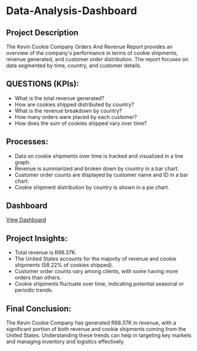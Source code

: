 # Data-Analysis-Dashboard
## Project Description
The Kevin Cookie Company Orders And Revenue Report provides an overview of the company's performance in terms of cookie shipments, revenue generated, and customer order distribution. The report focuses on data segmented by time, country, and customer details.

## QUESTIONS (KPIs):
- What is the total revenue generated?
- How are cookies shipped distributed by country?
- What is the revenue breakdown by country?
- How many orders were placed by each customer?
- How does the sum of cookies shipped vary over time?

## Processes:
- Data on cookie shipments over time is tracked and visualized in a line graph.
- Revenue is summarized and broken down by country in a bar chart.
- Customer order counts are displayed by customer name and ID in a bar chart.
- Cookie shipment distribution by country is shown in a pie chart.

## Dashboard
<a href= "https://github.com/ZaynMthembu/Data-Analysis-Dashboard/blob/main/kevin.PNG"> View Dashboard </a>

## Project Insights:
- Total revenue is R98.37K.
- The United States accounts for the majority of revenue and cookie shipments (58.22% of cookies shipped).
- Customer order counts vary among clients, with some having more orders than others.
- Cookie shipments fluctuate over time, indicating potential seasonal or periodic trends.

## Final Conclusion:
The Kevin Cookie Company has generated R98.37K in revenue, with a significant portion of both revenue and cookie shipments coming from the United States. Understanding these trends can help in targeting key markets and managing inventory and logistics effectively.

